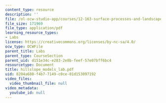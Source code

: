 ```yaml
---
content_type: resource
description: ''
file: /ol-ocw-studio-app/courses/12-163-surface-processes-and-landscape-evolution-fall-2004/8204a680f4b77149c0ce01d153097192_hillslope_models_lab.pdf
file_size: 171969
file_type: application/pdf
learning_resource_types:
- Labs
license: https://creativecommons.org/licenses/by-nc-sa/4.0/
ocw_type: OCWFile
parent_title: Labs
parent_type: CourseSection
parent_uid: d151e34c-e283-2e8b-feef-57e07bff6bc4
resourcetype: Document
title: hillslope_models_lab.pdf
uid: 8204a680-f4b7-7149-c0ce-01d153097192
video_files:
  video_thumbnail_file: null
video_metadata:
  youtube_id: null
---
```


